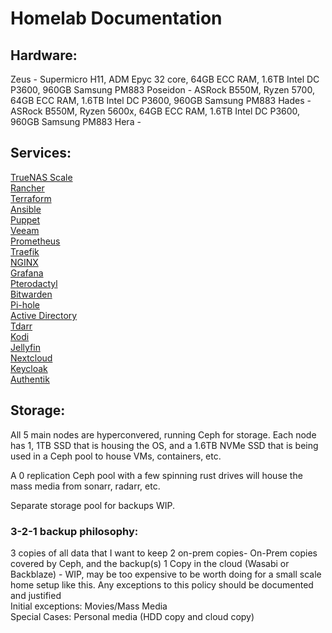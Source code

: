 # Homelab Documentation

## Hardware:  
Zeus - Supermicro H11, ADM Epyc 32 core, 64GB ECC RAM, 1.6TB Intel DC P3600, 960GB Samsung PM883
Poseidon - ASRock B550M, Ryzen 5700, 64GB ECC RAM, 1.6TB Intel DC P3600, 960GB Samsung PM883
Hades - ASRock B550M, Ryzen 5600x, 64GB ECC RAM, 1.6TB Intel DC P3600, 960GB Samsung PM883
Hera - 


## Services:  
[TrueNAS Scale](https://www.truenas.com/truenas-scale/)  
[Rancher](https://rancher.com/)  
[Terraform](https://www.terraform.io/)  
[Ansible](https://www.ansible.com/)  
[Puppet](https://puppet.com/)  
[Veeam](https://www.veeam.com/)  
[Prometheus](https://prometheus.io/)  
[Traefik](https://traefik.io/)  
[NGINX](https://www.nginx.com/)  
[Grafana](https://grafana.com/)  
[Pterodactyl](https://pterodactyl.io/)  
[Bitwarden](https://bitwarden.com/)  
[Pi-hole](https://pi-hole.net/)  
[Active Directory](https://docs.microsoft.com/en-us/windows-server/identity/ad-ds/get-started/virtual-dc/active-directory-domain-services-overview)  
[Tdarr](https://tdarr.io/)  
[Kodi](https://kodi.tv/)  
[Jellyfin](https://jellyfin.org/)  
[Nextcloud](https://nextcloud.com/)  
[Keycloak](https://www.keycloak.org/)  
[Authentik](https://goauthentik.io/)

## Storage:  
All 5 main nodes are hyperconvered, running Ceph for storage. Each node has 1, 1TB SSD that is housing the OS, and a 1.6TB NVMe SSD that is being used in a Ceph pool to house VMs, containers, etc.

A 0 replication Ceph pool with a few spinning rust drives will house the mass media from sonarr, radarr, etc.

Separate storage pool for backups WIP.

### 3-2-1 backup philosophy:
3 copies of all data that I want to keep
2 on-prem copies- On-Prem copies covered by Ceph, and the backup(s)
1 Copy in the cloud (Wasabi or Backblaze) - WIP, may be too expensive to be worth doing for a small scale home setup like this.
Any exceptions to this policy should be documented and justified  
Initial exceptions: Movies/Mass Media  
Special Cases: Personal media (HDD copy and cloud copy)
